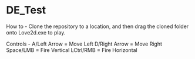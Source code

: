 # DE_Test

How to - 
Clone the repository to a location, and then drag the cloned folder onto Love2d.exe to play.

Controls - 
A/Left Arrow = Move Left
D/Right Arrow = Move Right
Space/LMB = Fire Vertical
LCtrl/RMB = Fire Horizontal
